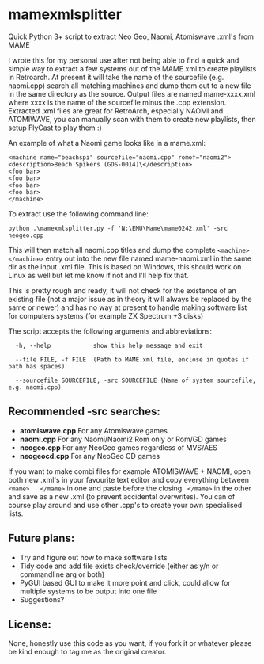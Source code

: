 # mamexmlsplitter
Quick Python 3+ script to extract Neo Geo, Naomi, Atomiswave .xml's from MAME


I wrote this for my personal use after not being able to find a quick and simple way to extract a few systems out of the MAME.xml to create playlists in Retroarch. At present it will take the name of the sourcefile (e.g. naomi.cpp) search all matching machines and dump them out to a new file in the same directory as the source. Output files are named mame-xxxx.xml where xxxx is the name of the sourcefile minus the .cpp extension. Extracted .xml files are great for RetroArch, especially NAOMI and ATOMIWAVE, you can manually scan with them to create new playlists, then setup FlyCast to play them :)

An example of what a Naomi game looks like in a mame.xml:  
```
<machine name="beachspi" sourcefile="naomi.cpp" romof="naomi2">
<description>Beach Spikers (GDS-0014)\</description>
<foo bar>
<foo bar>
<foo bar>
<foo bar>
</machine>
```

To extract use the following command line:
```
python .\mamexmlsplitter.py -f 'N:\EMU\Mame\mame0242.xml' -src neogeo.cpp 
```

This will then match all naomi.cpp titles and dump the complete ```<machine>   </machine>```  entry out into the new file named mame-naomi.xml in the same dir as the input .xml file. This is based on Windows, this should work on Linux as well but let me know if not and I'll help fix that. 

This is pretty rough and ready, it will not check for the existence of an existing file (not a major issue as in theory it will always be replaced by the same or newer) and has no way at present to handle making software list for computers systems (for example ZX Spectrum +3 disks)

The script accepts the following arguments and abbreviations:
```
  -h, --help            show this help message and exit
  
  --file FILE, -f FILE  (Path to MAME.xml file, enclose in quotes if path has spaces)
  
  --sourcefile SOURCEFILE, -src SOURCEFILE (Name of system sourcefile, e.g. naomi.cpp)
  ```
  
 ## Recommended -src searches:
  - **atomiswave.cpp** For any Atomiswave games  
  - **naomi.cpp**      For any Naomi/Naomi2 Rom only or Rom/GD games  
  - **neogeo.cpp**     For any NeoGeo games regardless of MVS/AES  
  - **neogeocd.cpp**   For any NeoGeo CD games  
 
 If you want to make combi files for example ATOMISWAVE + NAOMI, open both new .xml's in your favourite text editor and copy everything between ```<mame>   </mame>``` in one and paste before the closing ``` </mame>``` in the other and save as a new .xml (to prevent accidental overwrites). You can of course play around and use other .cpp's to create your own specialised lists.
 
## Future plans:
 - Try and figure out how to make software lists
 - Tidy code and add file exists check/override (either as y/n or commandline arg or both)
 - PyGUI based GUI to make it more point and click, could allow for multiple systems to be output into one file
 - Suggestions?

## License: 
None, honestly use this code as you want, if you fork it or whatever please be kind enough to tag me as the original creator.
